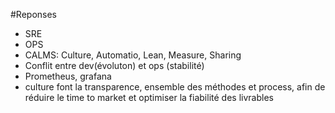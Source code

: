 #Reponses
- SRE
- OPS
- CALMS: Culture, Automatio, Lean, Measure, Sharing
- Conflit entre dev(évoluton) et ops (stabilité)
- Prometheus, grafana
- culture font la transparence, ensemble des méthodes et process, afin de réduire le time to market et optimiser la fiabilité des livrables
